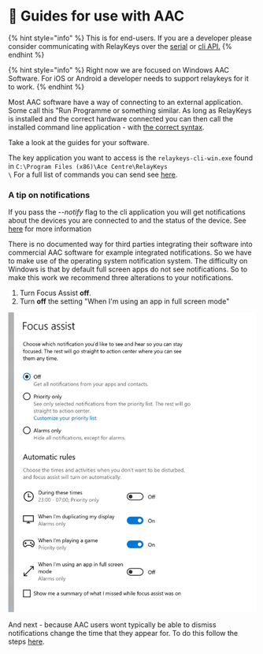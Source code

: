 # 💬 Guides for use with AAC

{% hint style="info" %}
This is for end-users. If you are a developer please consider communicating with RelayKeys over the [serial](../developers/relaykeys-serial.md) or [cli API.](../using-relaykeys/relaykeys-cli.md)
{% endhint %}

{% hint style="info" %}
Right now we are focused on Windows AAC Software. For iOS or Android a developer needs to support relaykeys for it to work.
{% endhint %}

Most AAC software have a way of connecting to an external application. Some call this "Run Programme or something similar. As long as RelayKeys is installed and the correct hardware connected you can then call the installed command line application - with [the correct syntax](../../technical/reference.html).

Take a look at the guides for your software.

The key application you want to access is the `relaykeys-cli-win.exe` found in `C:\Program Files (x86)\Ace Centre\RelayKeys`\
`\` For a full list of commands you can send see [here](../using-relaykeys/relaykeys-cli.md).

### A tip on notifications

If you pass the _--notify_ flag to the cli application you will get notifications about the devices you are connected to and the status of the device. See [here](../using-relaykeys/relaykeys-cli.md#optional-extra-flag-notfiy) for more information&#x20;

There is no documented way for third parties integrating their software into commercial AAC software for example integrated notifications. So we have to make use of the operating system notification system. The difficulty on Windows is that by default full screen apps do not see notifications. So to make this work we recommend three alterations to your notifications.&#x20;

1. Turn Focus Assist **off**.
2. Turn **off** the setting "When I'm using an app in full screen mode"

![](../.gitbook/assets/focus-assist.png)

And next - because AAC users wont typically be able to dismiss notifications change the time that they appear for. To do this follow the steps [here](https://www.tenforums.com/tutorials/6175-change-how-long-show-notifications-windows-10-a.html).&#x20;
